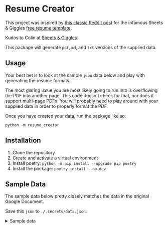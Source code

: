 # Resume Creator

This project was inspired by [this classic Reddit post](https://www.reddit.com/r/jobs/comments/7y8k6p/im_an_exrecruiter_for_some_of_the_top_companies/) for the infamous Sheets & Giggles [free resume template](https://docs.google.com/document/d/1QcZgLCcauW2k1cIC9JcGQFAIfrszyIE2/edit).

Kudos to Colin at [Sheets & Giggles](https://sheetsgiggles.com).

This package will generate `pdf`, `md`, and `txt` versions of the supplied data.

## Usage

Your best bet is to look at the sample `json` data below and play with generating
the resume formats.

The most glaring issue you are most likely going to run into is overflowing the
PDF into another page.  This code doesn't check for that, nor does it support
multi-page PDFs.  You will probably need to play around with your supplied data
in order to properly format the PDF.

Once you have created your data, run the package like so:
```shell
python -m resume_creator
```

## Installation

1. Clone the repository
1. Create and activate a virtual environment
1. Install poetry: `python -m pip install --upgrade pip poetry`
1. Install the package: `poetry install --no-dev`

## Sample Data

The sample data below pretty closely matches the data in the original Google Document.

Save this `json` to `./.secrets/data.json`.

<details>
    <summary>Sample data</summary>

### Sample json
```json
{
    "name": "Jobby McJobface",
    "email": "pillowtalk@sheetsgiggles.com",
    "phone": "(555) 555-5555",
    "location": "Denver, CO",
    "linkedin": "https://www.linkedin.com/company/sheetsgiggles/",
    "skills": [
        "Strategic planning", 
        "strategic partnerships", 
        "revenue modeling & forecasting",
        "retail partnerships, sales, & distro",
        "contract negotiations",
        "account management",
        "Amazon marketing", 
        "channel marketing",
        "crowdfunding",
        "copywriting",
        "content marketing",
        "brand marketing",
        "DTC",
        "Shopify",
        "supply chain management",
        "Keynote / PPT presentation"
    ],
    "interests": [
        "Puns",
        "sleeping",
        "sustainability",
        "politics",
        "yoga",
        "traveling",
        "fishing",
        "Reddit",
        "beer",
        "Seinfeld"
    ],
    "experiences": [
        {
            "company": "Sheets & Giggles",
            "location": " Denver, CO",
            "dates": "Oct. 2017 – Present",
            "titles": [
                "Founder & CEO"
            ],
            "responsibilities": [
                "S&G makes sustainable mattresses, sheets, and pillows from Eucalyptus Lyocell",
                "As Founder & CEO, I oversee our core strategies, product roadmap, ops, marketing, and fundraising.",
                "Core responsibility #3. Pretend this is where they stop reading your resume. Whether Work or Education is your top section, the first 3 things they see better be your most impressive stuff, period.",
                "Core responsibility #4. Bullets #1 and #2 are for high-level descriptions of the company and/or your role."
            ],
            "technologies": [
            ]
        },
        {
            "company": "Company Name",
            "location": "City, ST",
            "dates": "Nov. 2008 - Jul. 2018",
            "titles": [
                "Staff Software Engineer",
                "Team Lead"
            ],
            "responsibilities": [
                "Designed and implemented an automation library in Python that was used by 7 engineers and responsible for testing over 100 servers.  This project included automation of networking, servers, server components (drive controller cards), operating systems, and reporting.",
                "Designed and implemented a heavily multi-threaded application to solve complex hardware access problems.",
                "Lead a multinational team of four engineers",
                "Designed, maintained and implemented a Perl framework for a large team of engineers to test LSI Initiator-Target controller cards.",
                "Maintained and enhanced a >80,000 line, single file, C program used by support and customer success teams."
            ],
            "technologies": [
                "Python",
                "Perl",
                "C/C++",
                "Windows",
                "Linux"
            ]
        },
        {
            "company": "Company Name",
            "location": "City, ST",
            "dates": "Month Year – Month Year",
            "titles": [
                "Job Title"
            ],
            "responsibilities": [
                "Core responsibility #1.",
                "Core responsibility #2.",
                "Core responsibility #3."
            ],
            "technologies": [
            ]
        },
        {
            "company": "Company Name",
            "location": "City, ST",
            "dates": "Month Year – Month Year",
            "titles": [
                "Job Title"
            ],
            "responsibilities": [
                "Core responsibility #1.",
                "Core responsibility #2."
            ],
            "technologies": [
            ]
        },
        {
            "company": "Company Name",
            "location": "City, ST",
            "dates": "Month Year – Month Year",
            "titles": [
                "Job Title"
            ],
            "responsibilities": [
                "Core responsibility #1."
            ],
            "technologies": [
            ]
        },
        {
            "company": "Company Name",
            "location": "City, ST",
            "dates": "Month Year – Month Year",
            "titles": [
                "Job Title"
            ],
            "responsibilities": [
                "Core responsibility #1."
            ],
            "technologies": [
            ]
        }
    ],
    "education": [
        {
            "school": "University Name",
            "graduation_date": "Graduation Month, Year",
            "degree": "Degree (e.g., BS), Majors (e.g., Computer Science)",
            "location": "City, ST"
        }
    ]
}

```
</details>
